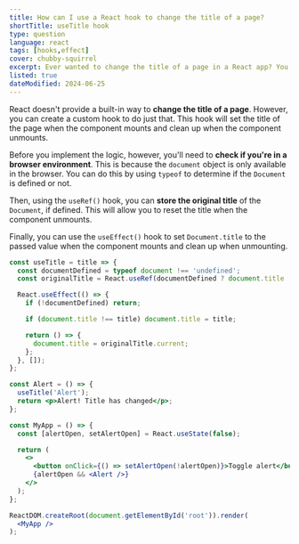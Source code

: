 ```yaml
---
title: How can I use a React hook to change the title of a page?
shortTitle: useTitle hook
type: question
language: react
tags: [hooks,effect]
cover: chubby-squirrel
excerpt: Ever wanted to change the title of a page in a React app? You can create a custom hook to do just that.
listed: true
dateModified: 2024-06-25
---
```


React doesn't provide a built-in way to **change the title of a page**. However, you can create a custom hook to do just that. This hook will set the title of the page when the component mounts and clean up when the component unmounts.

Before you implement the logic, however, you'll need to **check if you're in a browser environment**. This is because the `document` object is only available in the browser. You can do this by using `typeof` to determine if the `Document` is defined or not.

Then, using the `useRef()` hook, you can **store the original title** of the `Document`, if defined. This will allow you to reset the title when the component unmounts.

Finally, you can use the `useEffect()` hook to set `Document.title` to the passed value when the component mounts and clean up when unmounting.

```jsx
const useTitle = title => {
  const documentDefined = typeof document !== 'undefined';
  const originalTitle = React.useRef(documentDefined ? document.title : null);

  React.useEffect(() => {
    if (!documentDefined) return;

    if (document.title !== title) document.title = title;

    return () => {
      document.title = originalTitle.current;
    };
  }, []);
};

const Alert = () => {
  useTitle('Alert');
  return <p>Alert! Title has changed</p>;
};

const MyApp = () => {
  const [alertOpen, setAlertOpen] = React.useState(false);

  return (
    <>
      <button onClick={() => setAlertOpen(!alertOpen)}>Toggle alert</button>
      {alertOpen && <Alert />}
    </>
  );
};

ReactDOM.createRoot(document.getElementById('root')).render(
  <MyApp />
);
```
